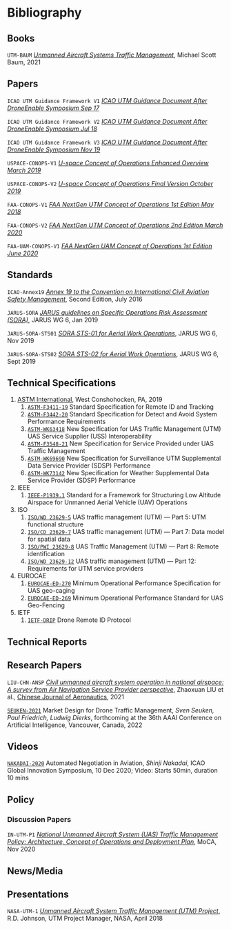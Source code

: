 # Bibliography

## Books

<a name="UTM-BAUM">`UTM-BAUM`</a> <a href="https://doi.org/10.1201/9781003124689" target="_blank">*Unmanned Aircraft Systems Traffic Management*</a>, Michael Scott Baum, 2021

## Papers

<a name="ICAO-UTM-Framework-V1">`ICAO UTM Guidance Framework V1`</a> [*ICAO UTM Guidance Document After DroneEnable Symposium Sep 17*](https://www.icao.int/safety/UA/Documents/UTM-Framework.en.alltext.pdf)

<a name="ICAO-UTM-Framework-V2">`ICAO UTM Guidance Framework V2`</a> [*ICAO UTM Guidance Document After DroneEnable Symposium Jul 18*](https://www.icao.int/safety/UA/Documents/UTM-Framework%20Edition%202.pdf)

<a name="ICAO-UTM-Framework-V3">`ICAO UTM Guidance Framework V3`</a> [*ICAO UTM Guidance Document After DroneEnable Symposium Nov 19*](https://www.icao.int/safety/UA/Documents/UTM%20Framework%20Edition%203.pdf)

<a name="USPACE-CONOPS-V1">`USPACE-CONOPS-V1`</a> [*U-space Concept of Operations Enhanced Overview March 2019*](https://www.sesarju.eu/sites/default/files/documents/u-space/CORUS%20ConOps%20vol1.pdf)

<a name="USPACE-CONOPS-V2">`USPACE-CONOPS-V2`</a> [*U-space Concept of Operations Final Version October 2019*](https://www.sesarju.eu/sites/default/files/documents/u-space/CORUS%20ConOps%20vol2.pdf)

<a name="FAA-CONOPS-V1">`FAA-CONOPS-V1`</a> [*FAA NextGen UTM Concept of Operations 1st Edition May 2018*](https://www.nasa.gov/sites/default/files/atoms/files/2018-utm-conops-v1.0-508.pdf)

<a name="FAA-CONOPS-V2">`FAA-CONOPS-V2`</a> [*FAA NextGen UTM Concept of Operations 2nd Edition March 2020*](https://www.faa.gov/uas/research_development/traffic_management/media/UTM_ConOps_v2.pdf)

<a name="FAA-UAM-CONOPS-V1">`FAA-UAM-CONOPS-V1`</a> [*FAA NextGen UAM Concept of Operations 1st Edition June 2020*](https://nari.arc.nasa.gov/sites/default/files/attachments/UAM_ConOps_v1.0.pdf)

## Standards

<a name="ICAO-Annex19">`ICAO-Annex19`</a> [*Annex 19 to the Convention on International Civil Aviation Safety Management*](https://caainternational.com/wp-content/uploads/2018/05/AN19_2ed-publication.pdf), Second Edition, July 2016

<a name="JARUS-SORA">`JARUS-SORA`</a> [*JARUS guidelines on Specific Operations Risk Assessment (SORA)*](http://jarus-rpas.org/sites/jarus-rpas.org/files/jar_doc_06_jarus_sora_v2.0.pdf), JARUS WG 6, Jan 2019 

<a name="JARUS-SORA-STS01">`JARUS-SORA-STS01`</a> [*SORA STS-01 for Aerial Work Operations*](http://jarus-rpas.org/sites/jarus-rpas.org/files/jar_doc_6_sora_sts_01_edition1.1.pdf), JARUS WG 6, Nov 2019 

<a name="JARUS-SORA-STS02">`JARUS-SORA-STS02`</a> [*SORA STS-02 for Aerial Work Operations*](http://jarus-rpas.org/sites/jarus-rpas.org/files/jar_doc_6_sora_sts_02_edition1.0.pdf), JARUS WG 6, Sept 2019

## Technical Specifications

1.  [ASTM International](https://www.astm.org), West Conshohocken, PA, 2019
    1. <a name="ASTM-F3411-19" target="_blank" href="https://www.astm.org/Standards/F3411.htm">`ASTM-F3411-19`</a> Standard Specification for Remote ID and Tracking
    2. <a name="ASTM-F3442-20" target="_blank" href="https://www.astm.org/Standards/F3442.htm">`ASTM-F3442-20`</a> Standard Specification for Detect and Avoid System Performance Requirements
    3. <a name="ASTM-W63418" target="_blank" href="https://www.astm.org/DATABASE.CART/WORKITEMS/WK63418.htm">`ASTM-WK63418`</a> New Specification for UAS Traffic Management (UTM) UAS Service Supplier (USS) Interoperability
    4. <a name="ASTM-F3548-21" target="_blank" href="https://www.astm.org/DATABASE.CART/WORKITEMS/WK63418.htm">`ASTM-F3548-21`</a> New Specification for Service Provided under UAS Traffic Management
    5. <a name="ASTM-WK69690" target="_blank" href="https://www.astm.org/DATABASE.CART/WORKITEMS/WK69690.htm">`ASTM-WK69690`</a> New Specification for Surveillance UTM Supplemental Data Service Provider (SDSP) Performance
    6. <a name="ASTM-WK73142" target="_blank" href="https://www.astm.org/DATABASE.CART/WORKITEMS/WK73142.htm">`ASTM-WK73142`</a> New Specification for Weather Supplemental Data Service Provider (SDSP) Performance 						
2. IEEE
    1. <a href="https://sagroups.ieee.org/1939-1/" name="IEEE-P1939.1" target="_blank">`IEEE-P1939.1`</a> Standard for a Framework for Structuring Low Altitude Airspace for Unmanned Aerial Vehicle (UAV) Operations
3. ISO
    1. [`ISO/WD 23629-5`](https://www.iso.org/standard/78961.html) UAS traffic management (UTM) — Part 5: UTM functional structure
    2. [`ISO/CD 23629-7`](https://www.iso.org/standard/76973.html) UAS traffic management (UTM) — Part 7: Data model for spatial data
    3. [`ISO/PWI 23629-8`](https://www.iso.org/standard/80126.html) UAS Traffic Management (UTM) — Part 8: Remote identification
    4. [`ISO/WD 23629-12`](https://www.iso.org/standard/78962.html) UAS traffic management (UTM) — Part 12: Requirements for UTM service providers
4. EUROCAE
    1. <a href="https://www.eurocae.net/news/posts/2020/june/ed-270-minimum-operational-performance-specification-for-uas-geo-caging/" target="_blank" name="EUROCAE-ED-270">`EUROCAE-ED-270`</a> Minimum Operational Performance Specification for UAS geo-caging
    2. <a href="https://eurocae.net/news/posts/2020/june/ed-269-minimum-operational-performance-standard-for-uas-geo-fencing/" target="_blank" name="EUROCAE-ED-269">`EUROCAE-ED-269`</a> Minimum Operational Performance Standard for UAS Geo-Fencing
5. IETF
    1. <a href="https://datatracker.ietf.org/wg/drip/about/" target="_blank" name="IETF-DRIP">`IETF-DRIP`</a> Drone Remote ID Protocol

## Technical Reports

## Research Papers

<a name="LIU-CHN-ANSP">`LIU-CHN-ANSP`</a> [*Civil unmanned aircraft system operation in national airspace: A survey from Air Navigation Service Provider perspective*](https://doi.org/10.1016/j.cja.2020.08.033), Zhaoxuan LIU et al., [Chinese Journal of Aeronautics](https://www.sciencedirect.com/science/journal/10009361), 2021

<a href="https://arxiv.org/abs/2110.13784" target="_blank" name="SEUKEN-2021">`SEUKEN-2021`</a> Market Design for Drone Traffic Management, *Sven Seuken, Paul Friedrich, Ludwig Dierks*, forthcoming at the 36th AAAI Conference on Artificial Intelligence, Vancouver, Canada, 2022

## Videos

<a href="https://www.icao.tv/global-symposium-on-the-implementation-of-innovation-in-aviation/season:1/videos/economics-aspects-of-innovation-in-aviation-bangkok" target="_blank" name="NAKADAI-2020">`NAKADAI-2020`</a> Automated Negotiation in Aviation, *Shinji Nakadai*, ICAO Global Innovation Symposium, 10 Dec 2020; Video: Starts 50min, duration 10 mins

## Policy

### Discussion Papers

<a name="IN-UTM-P1">`IN-UTM-P1`</a> <a href="https://www.civilaviation.gov.in/sites/default/files/National-UTM-Policy-Discussion-Draft-30-Nov-2020-updated.pdf" target="_blank">*National Unmanned Aircraft System (UAS) Traffic Management Policy: Architecture, Concept of Operations and Deployment Plan*</a>, MoCA, Nov 2020

## News/Media

## Presentations

<a name="NASA-UTM-1">`NASA-UTM-1`</a> [*Unmanned Aircraft System Traffic Management (UTM) Project*](https://ntrs.nasa.gov/api/citations/20180002542/downloads/20180002542.pdf), R.D. Johnson, UTM Project Manager, NASA, April 2018

